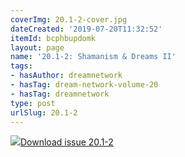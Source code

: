 ```yaml
---
coverImg: 20.1-2-cover.jpg
dateCreated: '2019-07-20T11:32:52'
itemId: bcphbupdomk
layout: page
name: '20.1-2: Shamanism & Dreams II'
tags:
- hasAuthor: dreamnetwork
- hasTag: dream-network-volume-20
- hasTag: dreamnetwork
type: post
urlSlug: 20.1-2
---
```

<img class="card-journal-img" src="../images/20.1-2-rect.jpg"/><a href="../files/pdfs/Volume_20/20.1-20.2_shaman_II.pdf" download="">Download issue 20.1-2</a>